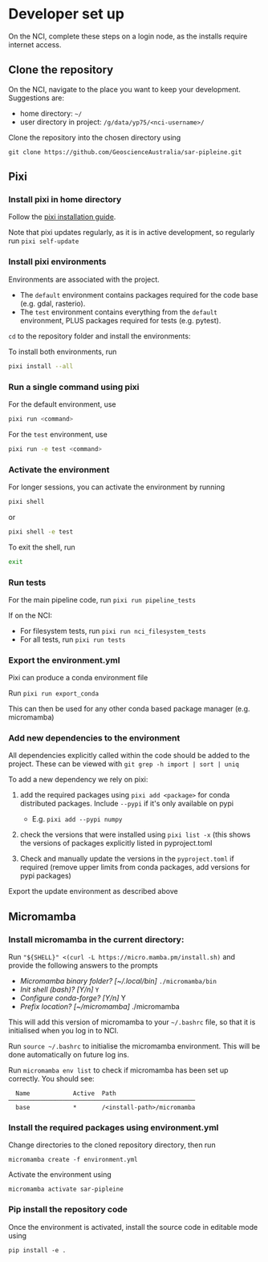 # Developer set up
On the NCI, complete these steps on a login node, as the installs require internet access.

## Clone the repository
On the NCI, navigate to the place you want to keep your development. Suggestions are:
- home directory: `~/`
- user directory in project: `/g/data/yp75/<nci-username>/`

Clone the repository into the chosen directory using
```
git clone https://github.com/GeoscienceAustralia/sar-pipleine.git
```

## Pixi

### Install pixi in home directory
Follow the [pixi installation guide](https://pixi.sh/latest/#installation).

Note that pixi updates regularly, as it is in active development, so regularly run `pixi self-update`

### Install pixi environments
Environments are associated with the project.

* The `default` environment contains packages required for the code base (e.g. gdal, rasterio).
* The `test` environment contains everything from the `default` environment, PLUS packages required for tests (e.g. pytest).

`cd` to the repository folder and install the environments:

To install both environments, run
```bash
pixi install --all
```

### Run a single command using pixi
For the default environment, use
```bash
pixi run <command>
```

For the `test` environment, use
```bash
pixi run -e test <command>
```

### Activate the environment
For longer sessions, you can activate the environment by running
```bash
pixi shell
```
or 
```bash
pixi shell -e test
```
To exit the shell, run 
```bash
exit
```

### Run tests

For the main pipeline code, run `pixi run pipeline_tests`

If on the NCI:
* For filesystem tests, run `pixi run nci_filesystem_tests`
* For all tests, run `pixi run tests`

### Export the environment.yml

Pixi can produce a conda environment file

Run `pixi run export_conda`

This can then be used for any other conda based package manager (e.g. micromamba)

### Add new dependencies to the environment

All dependencies explicitly called within the code should be added to the project. These can be viewed with `git grep -h import | sort | uniq`

To add a new dependency we rely on pixi:

1. add the required packages using `pixi add <package>` for conda distributed packages. Include `--pypi` if it's only available on pypi
    - E.g. `pixi add --pypi numpy` 

2. check the versions that were installed using `pixi list -x` (this shows the versions of packages explicitly listed in pyproject.toml

3. Check and manually update the versions in the `pyproject.toml` if required (remove upper limits from conda packages, add versions for pypi packages)

Export the update environment as described above

## Micromamba

### Install micromamba in the current directory:
Run `"${SHELL}" <(curl -L https://micro.mamba.pm/install.sh)` and provide the following answers to the prompts

- *Micromamba binary folder? [~/.local/bin]* `./micromamba/bin`
- *Init shell (bash)? [Y/n]* `Y`
- *Configure conda-forge? [Y/n]* Y
- *Prefix location? [~/micromamba]* ./micromamba

This will add this version of micromamba to your `~/.bashrc` file, so that it is initialised when you log in to NCI.

Run `source ~/.bashrc` to initialise the micromamba environment. This will be done automatically on future log ins.

Run `micromamba env list` to check if micromamba has been set up correctly. You should see:
```
  Name            Active  Path                                                                  
────────────────────────────────────────────────────
  base            *       /<install-path>/micromamba             
```

### Install the required packages using environment.yml
Change directories to the cloned repository directory, then run
```
micromamba create -f environment.yml 
```

Activate the environment using
```
micromamba activate sar-pipleine
```

### Pip install the repository code
Once the environment is activated, install the source code in editable mode using
```
pip install -e .
```
